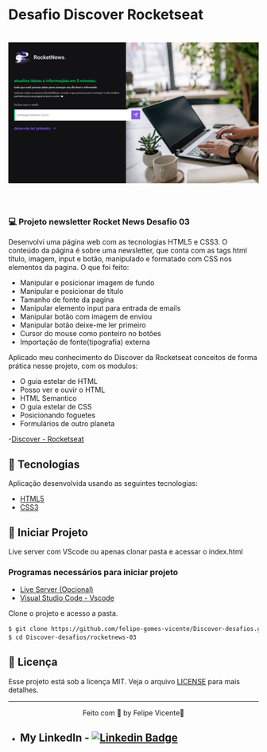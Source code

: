 # Desafio Discover Rocketseat

<h1 align="center">
    <img alt="Rocketnews" title="Imagem da newsletter Rocket News " src="./assets/print-rocketnews.png" />
</h1>

<br>

### 💻 Projeto newsletter Rocket News Desafio 03
Desenvolvi uma página web com as tecnologias HTML5 e CSS3. O conteúdo da página é sobre uma newsletter, que conta com as tags html título, imagem, input e botão, manipulado e formatado com CSS nos elementos da pagina.
O que foi feito:
- Manipular e posicionar imagem de fundo
- Manipular e posicionar de título
- Tamanho de fonte da pagina
- Manipular elemento input para entrada de emails
- Manipular botão com imagem de enviou
- Manipular botão deixe-me ler primeiro
- Cursor do mouse como ponteiro no botões
- Importação de fonte(tipografia) externa

Aplicado meu conhecimento do Discover da Rocketseat conceitos de forma prática nesse projeto, com os modulos:
- O guia estelar de HTML
- Posso ver e ouvir o HTML
- HTML Semantico
- O guia estelar de CSS
- Posicionando foguetes
- Formulários de outro planeta
  
-[Discover - Rocketseat](https://app.rocketseat.com.br/discover)

## 🧪 Tecnologias

Aplicação desenvolvida usando as seguintes tecnologias:

- [HTML5](https://www.w3schools.com/html/default.asp)
- [CSS3](https://www.w3schools.com/css/default.asp)


## 🚀 Iniciar Projeto
Live server com VScode ou apenas clonar pasta e acessar o index.html

###  Programas necessários para iniciar projeto
- [Live Server (Opcional)](https://marketplace.visualstudio.com/items?itemName=ritwickdey.LiveServer)
- [Visual Studio Code - Vscode](https://code.visualstudio.com/)

Clone o projeto e acesso a pasta.

```bash
$ git clone https://github.com/felipe-gomes-vicente/Discover-desafios.git
$ cd Discover-desafios/rocketnews-03
```

## 📝 Licença

Esse projeto está sob a licença MIT. Veja o arquivo [LICENSE](LICENSE.md) para mais detalhes.


---

<p align="center">Feito com 💜 by Felipe Vicente👋</p>  

- ## My LinkedIn - [![Linkedin Badge](https://img.shields.io/badge/-FelipeVicente-blue?style=flat-square&logo=Linkedin&logoColor=white&link=https://www.linkedin.com/in/felipe-gomes-vicente/)](https://www.linkedin.com/in/felipe-gomes-vicente/) 
